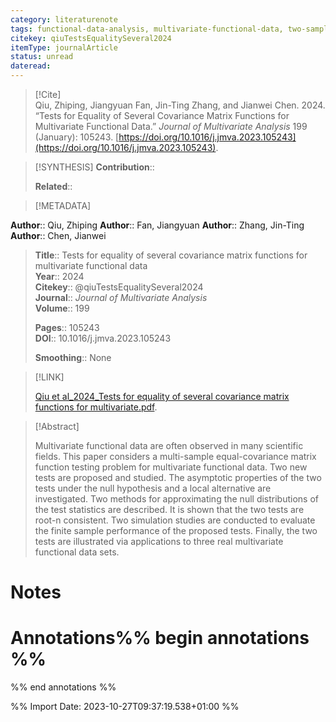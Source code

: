```yaml
---
category: literaturenote
tags: functional-data-analysis, multivariate-functional-data, two-sample-problem
citekey: qiuTestsEqualitySeveral2024
itemType: journalArticle
status: unread  
dateread:  
---
```


> [!Cite]  
> Qiu, Zhiping, Jiangyuan Fan, Jin-Ting Zhang, and Jianwei Chen. 2024. “Tests for Equality of Several Covariance Matrix Functions for Multivariate Functional Data.” _Journal of Multivariate Analysis_ 199 (January): 105243. [https://doi.org/10.1016/j.jmva.2023.105243](https://doi.org/10.1016/j.jmva.2023.105243).

> [!SYNTHESIS] 
>**Contribution**::
>
>**Related**:: 
>

> [!METADATA]  
>
**Author**:: Qiu, Zhiping
**Author**:: Fan, Jiangyuan
**Author**:: Zhang, Jin-Ting
**Author**:: Chen, Jianwei<br>
> **Title**:: Tests for equality of several covariance matrix functions for multivariate functional data    
> **Year**:: 2024     
> **Citekey**:: @qiuTestsEqualitySeveral2024    
>**Journal**:: *Journal of Multivariate Analysis*    
>**Volume**:: 199    
>     
>    
>    
>     
> **Pages**:: 105243    
>**DOI**:: 10.1016/j.jmva.2023.105243    
>
>**Smoothing**:: None

> [!LINK] 
>
> [Qiu et al_2024_Tests for equality of several covariance matrix functions for multivariate.pdf](file:///Users/steven/Library/CloudStorage/GoogleDrive-steven.golovkine@ul.ie/My%20Drive/bibliography/Journal%20of%20Multivariate%20Analysis/2024/Qiu%20et%20al_2024_Tests%20for%20equality%20of%20several%20covariance%20matrix%20functions%20for%20multivariate.pdf).

>[!Abstract]
>
>Multivariate functional data are often observed in many scientific fields. This paper considers a multi-sample equal-covariance matrix function testing problem for multivariate functional data. Two new tests are proposed and studied. The asymptotic properties of the two tests under the null hypothesis and a local alternative are investigated. Two methods for approximating the null distributions of the test statistics are described. It is shown that the two tests are root-n consistent. Two simulation studies are conducted to evaluate the finite sample performance of the proposed tests. Finally, the two tests are illustrated via applications to three real multivariate functional data sets.
>>


# Notes<br>
# Annotations%% begin annotations %%  
 
  
%% end annotations %%

%% Import Date: 2023-10-27T09:37:19.538+01:00 %%
